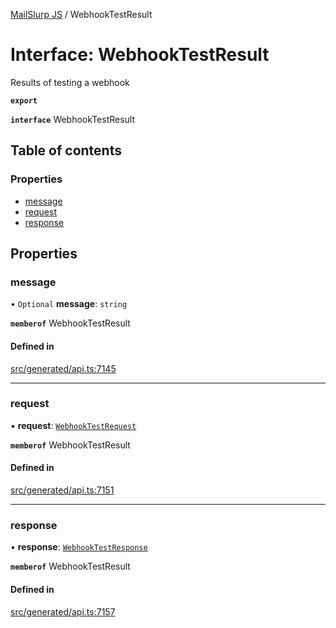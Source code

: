 [MailSlurp JS](../README.md) / WebhookTestResult

# Interface: WebhookTestResult

Results of testing a webhook

**`export`**

**`interface`** WebhookTestResult

## Table of contents

### Properties

- [message](WebhookTestResult.md#message)
- [request](WebhookTestResult.md#request)
- [response](WebhookTestResult.md#response)

## Properties

### message

• `Optional` **message**: `string`

**`memberof`** WebhookTestResult

#### Defined in

[src/generated/api.ts:7145](https://github.com/mailslurp/mailslurp-client/blob/5523864/src/generated/api.ts#L7145)

___

### request

• **request**: [`WebhookTestRequest`](WebhookTestRequest.md)

**`memberof`** WebhookTestResult

#### Defined in

[src/generated/api.ts:7151](https://github.com/mailslurp/mailslurp-client/blob/5523864/src/generated/api.ts#L7151)

___

### response

• **response**: [`WebhookTestResponse`](WebhookTestResponse.md)

**`memberof`** WebhookTestResult

#### Defined in

[src/generated/api.ts:7157](https://github.com/mailslurp/mailslurp-client/blob/5523864/src/generated/api.ts#L7157)
